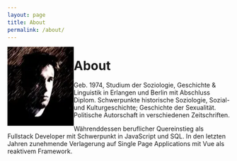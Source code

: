 ```yaml
---
layout: page
title: About
permalink: /about/
---
```


<img align="left" src="/assets/img/uploads/profile.webp" alt="Georg Klauda" width="150" height="179">

# About

Geb. 1974, Studium der Soziologie, Geschichte & Linguistik in Erlangen und Berlin mit Abschluss Diplom. Schwerpunkte historische Soziologie, Sozial- und Kulturgeschichte; Geschichte der Sexualität. Politische Autorschaft in verschiedenen Zeitschriften.

Währenddessen beruflicher Quereinstieg als Fullstack Developer mit Schwerpunkt in JavaScript und SQL. In den letzten Jahren zunehmende Verlagerung auf Single Page Applications mit Vue als reaktivem Framework.